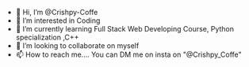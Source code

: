 - 👋 Hi, I’m @Crishpy-Coffe
- 👀 I’m interested in Coding
- 🌱 I’m currently learning Full Stack Web Developing Course, Python specialization ,C++
- 💞️ I’m looking to collaborate on myself
- 📫 How to reach me.... You can DM me on insta on "@Crishpy_Coffe" 

<!---
devverma712/devverma712 is a ✨ special ✨ repository because its `README.md` (this file) appears on your GitHub profile.
You can click the Preview link to take a look at your changes.
--->
